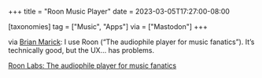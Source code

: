 +++
title = "Roon Music Player"
date = 2023-03-05T17:27:00-08:00

[taxonomies]
tag = ["Music", "Apps"]
via = ["Mastodon"]
+++

via [Brian Marick](https://mstdn.social/@marick/109973409930217692): I use Roon (“The audiophile player for music fanatics”). It’s technically good, but the UX… has problems.

<!-- more -->

[Roon Labs: The audiophile player for music fanatics](https://roonlabs.com)
